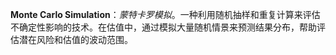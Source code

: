  **Monte Carlo Simulation**：_蒙特卡罗模拟_。一种利用随机抽样和重复计算来评估不确定性影响的技术。在估值中，通过模拟大量随机情景来预测结果分布，帮助评估潜在风险和估值的波动范围。